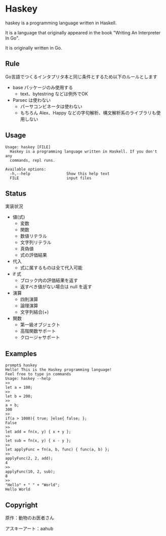 # Haskey

haskey is a programming language written in Haskell.

It is a language that originally appeared in the book "Writing An Interpreter In Go".

It is originally written in Go.

## Rule
Go言語でつくるインタプリタ本と同じ条件とするため以下のルールとします

- base パッケージのみ使用する
    - text、bytestring などは例外でOK
- Parsec は使わない
    - パーサコンビネータは使わない
    - もちろん Alex、Happy などの字句解析、構文解析系のライブラリも使用しない

## Usage
```
Usage: haskey [FILE]
  Haskey is a programming language written in Haskell. If you don't any
  commands, repl runs.

Available options:
  -h,--help                Show this help text
  FILE                     input files
```

## Status
実装状況

- 値(式)
     - 変数
     - 関数
     - 数値リテラル
     - 文字列リテラル
     - 真偽値
     - 式の評価結果
- 代入
     - 式に属するものは全て代入可能
- if 式
     - ブロック内の評価結果を返す
     - 返すべき値がない場合は null を返す
- 演算
     - 四則演算
     - 論理演算
     - 文字列結合(+)
- 関数
     - 第一級オブジェクト
     - 高階関数サポート
     - クロージャサポート


## Examples
```
prompt$ haskey
Hello! This is the Haskey programming language!
Feel free to type in commands
Usage: haskey --help
>> 
let a = 100;
>> 
let b = 200;
>> 
a + b;
300
>> 
if(a > 1000){ true; }else{ false; };
False
>> 
let add = fn(x, y) { x + y };
>> 
let sub = fn(x, y) { x - y };
>> 
let applyFunc = fn(a, b, func) { func(a, b) };
>> 
applyFunc(2, 2, add);
4
>> 
applyFunc(10, 2, sub);
8
>> 
"Hello" + " " + "World";
Hello World
```


## Copyright
原作：動物のお医者さん

アスキーアート：aahub
